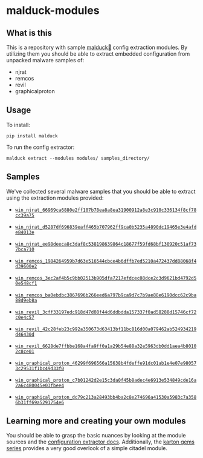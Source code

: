 # malduck-modules

## What is this

This is a repository with sample [malduck🦆](https://github.com/CERT-Polska/malduck) config extraction modules. By utilizing them you should be able to extract embedded configuration from unpacked malware samples of:
* njrat
* remcos
* revil
* graphicalproton

## Usage

To install:
```shell
pip install malduck
```

To run the config extractor:
```shell
malduck extract --modules modules/ samples_directory/
```

## Samples

We've collected several malware samples that you should be able to extract using the extraction modules provided:

* [`win_njrat_66969ca6880e2ff107b78ea8a8ea31900912a8e3c910c336134f8cf78cc39a75`](https://bazaar.abuse.ch/sample/66969ca6880e2ff107b78ea8a8ea31900912a8e3c910c336134f8cf78cc39a75/)
* [`win_njrat_d5287df696839eaff465b707962ff9ca0b5235a4890dc19465e3e4afde84013e`](https://bazaar.abuse.ch/sample/d5287df696839eaff465b707962ff9ca0b5235a4890dc19465e3e4afde84013e/)
* [`win_njrat_ee98deeca8c3daf8c538198639864c18677f59fd68bf130920c51af737bca710`](https://bazaar.abuse.ch/sample/ee98deeca8c3daf8c538198639864c18677f59fd68bf130920c51af737bca710/)

* [`win_remcos_1984264959b7d63e516544cbce4b6dffb7ed5210a472437dd88068f4d39600e2`](https://bazaar.abuse.ch/sample/1984264959b7d63e516544cbce4b6dffb7ed5210a472437dd88068f4d39600e2)
* [`win_remcos_3ec2af4b5c9bb02513b905dfa7217efdcec08dce2c3d9621bd4792d50e548cf1`](https://bazaar.abuse.ch/sample/3ec2af4b5c9bb02513b905dfa7217efdcec08dce2c3d9621bd4792d50e548cf1)
* [`win_remcos_ba0ebdbc3867696b266eed6a797b9ca9d7c7b9ae88e6190dcc62c9ba88d9eb8a`](https://bazaar.abuse.ch/sample/ba0ebdbc3867696b266eed6a797b9ca9d7c7b9ae88e6190dcc62c9ba88d9eb8a)

* [`win_revil_3cff33197edc918d47d08f44d6ddbdda157337f0ad58288d15746cf72c0e4c57`](https://bazaar.abuse.ch/sample/3cff33197edc918d47d08f44d6ddbdda157337f0ad58288d15746cf72c0e4c57)
* [`win_revil_42c28feb23c992a350673d63413bf11bc816d00a079462ab524934219d46430d`](https://bazaar.abuse.ch/sample/42c28feb23c992a350673d63413bf11bc816d00a079462ab524934219d46430d)
* [`win_revil_6628de7ffbbe168a4fa9ff0a1a29b54e88a32e5963db0dd1aea4b80102c8ce01`](https://bazaar.abuse.ch/sample/6628de7ffbbe168a4fa9ff0a1a29b54e88a32e5963db0dd1aea4b80102c8ce01)

* [`win_graphical_proton_46299f696566a15638b4fdeffe91dc01ab1e4e07e980573c29531f1bc49d33f0`](https://bazaar.abuse.ch/sample/46299f696566a15638b4fdeffe91dc01ab1e4e07e980573c29531f1bc49d33f0)
* [`win_graphical_proton_c7b01242d2e15c3da0f45b8adec4e6913e534849cde16a2a6c480045e03fbee4`](https://bazaar.abuse.ch/sample/c7b01242d2e15c3da0f45b8adec4e6913e534849cde16a2a6c480045e03fbee4)
* [`win_graphical_proton_dc79c213a28493bb4ba2c8e274696a41530a5983c7a3586b31ff69a5291754e6`](https://bazaar.abuse.ch/sample/dc79c213a28493bb4ba2c8e274696a41530a5983c7a3586b31ff69a5291754e6)

## Learning more and creating your own modules

You should be able to grasp the basic nuances by looking at the module sources and the [configuration extractor docs](https://malduck.readthedocs.io/en/latest/extractor.html). Additionally, the [karton gems series](https://cert.pl/en/posts/2021/05/karton-gems-3-malware-extraction/) provides a very good overlook of a simple citadel module.
